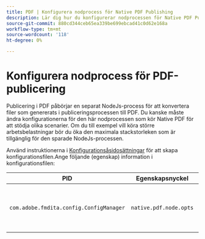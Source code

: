 ```yaml
---
title: PDF | Konfigurera nodprocess för Native PDF Publishing
description: Lär dig hur du konfigurerar nodprocessen för Native PDF Publishing
source-git-commit: 880cd344ceb65ea339be699ebcad41c0d62e168a
workflow-type: tm+mt
source-wordcount: '118'
ht-degree: 0%

---
```


# Konfigurera nodprocess för PDF-publicering

Publicering i PDF påbörjar en separat NodeJs-process för att konvertera filer som genererats i publiceringsprocessen till PDF. Du kanske måste ändra konfigurationerna för den här nodprocessen som kör Native PDF för att stödja olika scenarier. Om du till exempel vill köra större arbetsbelastningar bör du öka den maximala stackstorleken som är tillgänglig för den sparade NodeJs-processen.

Använd instruktionerna i [Konfigurationsåsidosättningar](../cs-install-guide/download-install-additional-config-override.md) för att skapa konfigurationsfilen.Ange följande (egenskap) information i konfigurationsfilen:

| PID | Egenskapsnyckel | Egenskapsvärde |
|---|---|---|
| `com.adobe.fmdita.config.ConfigManager` | `native.pdf.node.opts` | Strängvärde som anger en standard `NODE_OPTIONS`.<BR> Standardvärde: &quot;&quot; |
